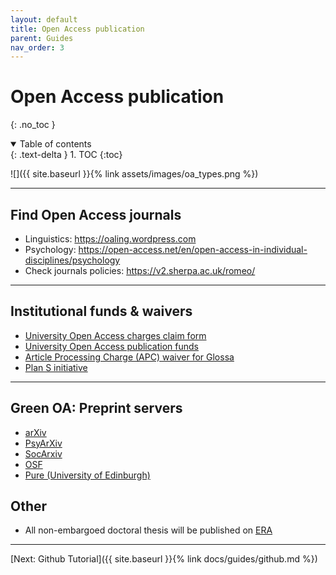 ```yaml
---
layout: default
title: Open Access publication
parent: Guides
nav_order: 3
---
```


# Open Access publication
{: .no_toc }

<details open markdown="block">
  <summary>
    Table of contents
  </summary>
  {: .text-delta }
1. TOC
{:toc}
</details>

![]({{ site.baseurl }}{% link assets/images/oa_types.png %})

---

## Find Open Access journals

- Linguistics: <https://oaling.wordpress.com>
- Psychology: <https://open-access.net/en/open-access-in-individual-disciplines/psychology>
- Check journals policies: <https://v2.sherpa.ac.uk/romeo/>

---

## Institutional funds & waivers

- [University Open Access charges claim form](https://www.ed.ac.uk/information-services/research-support/publish-research/open-access/open-access-publication-charges-claim-form)
- [University Open Access publication funds](https://www.ed.ac.uk/information-services/research-support/publish-research/open-access/request-apc-payment)
- [Article Processing Charge (APC) waiver for Glossa](https://www.glossa-journal.org/about/submissions/)
- [Plan S initiative](https://www.coalition-s.org/why-plan-s/)

---

## Green OA: Preprint servers

- [arXiv](https://arxiv.org/)
- [PsyArXiv](https://psyarxiv.com/)
- [SocArxiv](https://osf.io/preprints/socarxiv)
- [OSF](https://osf.io/)
- [Pure (University of Edinburgh)](https://www.ed.ac.uk/information-services/research-support/research-information-management/pure)

## Other

- All non-embargoed doctoral thesis will be published on [ERA](https://era.ed.ac.uk/handle/1842/154)

---

[Next: Github Tutorial]({{ site.baseurl }}{% link docs/guides/github.md %})
